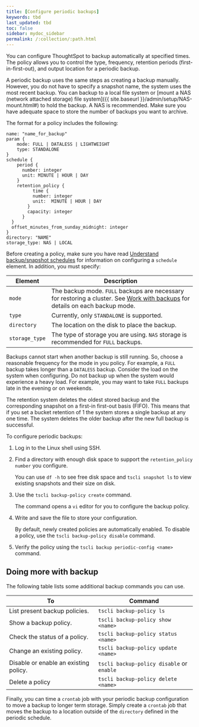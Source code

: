 ```yaml
---
title: [Configure periodic backups]
keywords: tbd
last_updated: tbd
toc: false
sidebar: mydoc_sidebar
permalink: /:collection/:path.html
---
```

You can configure ThoughtSpot to backup automatically at specified times. The policy allows you to control the type, frequency, retention periods (first-in-first-out), and output location for a periodic backup.

A periodic backup uses the same steps as creating a backup manually. However, you do not have to specify a snapshot name, the system uses the most recent backup. You can backup to a local file system or [mount a NAS (network attached storage) file system]({{ site.baseurl }}/admin/setup/NAS-mount.html#) to hold the backup. A NAS is recommended. Make sure you have adequate space to store the number of backups you want to archive.

The format for a policy includes the following:

```
name: "name_for_backup"
param {
    mode: FULL | DATALESS | LIGHTWEIGHT
    type: STANDALONE
}
schedule {
    period {
      number: integer
      unit: MINUTE | HOUR | DAY
    }
    retention_policy {
          time {
          number: integer  
          unit:  MINUTE | HOUR | DAY
        }
        capacity: integer
      }
  }
  offset_minutes_from_sunday_midnight: integer
}
directory: "NAME"
storage_type: NAS | LOCAL  
```

Before creating a policy, make sure you have read [Understand backup/snapshot
schedules](how-to-create-a-schedule.html) for information on configuring a
`schedule` element. In addition, you must specify:

|Element|Description|
|-------|-----------|
|`mode`|The backup mode. `FULL` backups are necessary for restoring a cluster. See [Work with backups](backup-modes.html) for details on each backup mode.|
|`type`|Currently, only `STANDALONE` is supported.|
|`directory`|The location on the disk to place the backup.|
|`storage_type`|The type of storage you are using. `NAS` storage is recommended for `FULL` backups.|

Backups cannot start when another backup is still running. So, choose a
reasonable frequency for the mode in you policy. For example, a `FULL` backup
takes longer than a `DATALESS` backup. Consider the load on the system when
configuring. Do not backup up when the system would experience a heavy load. For
example, you may want to take `FULL` backups late in the evening or on weekends.

The retention system deletes the oldest stored backup and the corresponding
snapshot on a first-in first-out basis (FIFO). This means that if you set a
bucket retention of 1 the system stores a single backup at any one time. The
system  deletes the older backup after the new full backup is successful.

To configure periodic backups:

1. Log in to the Linux shell using SSH.
2. Find a directory with enough disk space to support the `retention_policy number` you configure.

   You can use `df -h` to see free disk space and `tscli snapshot ls` to view existing snapshots and their size on disk.

3. Use the `tscli backup-policy create` command.

   The command opens a `vi` editor for you to configure the backup policy.

4. Write and save the file to store your configuration.

   By default, newly created policies are automatically enabled. To disable a policy, use the `tscli backup-policy disable` command.

5. Verify the policy using the `tscli backup periodic-config <name>` command.

## Doing more with backup

The following table lists some additional backup commands you can use.

|To|Command|
|--|--------|
|List present backup policies.|`tscli backup-policy ls`|
|Show a backup policy.|`tscli backup-policy show <name>`|
|Check the status of a policy.|`tscli backup-policy status <name>`|
|Change an existing policy.|`tscli backup-policy update <name>`|
|Disable or enable an existing policy.|`tscli backup-policy disable` or `enable`|
|Delete a policy|`tscli backup-policy delete <name>`|

Finally, you can time a `crontab` job with your periodic backup configuration to
move a backup to longer term storage. Simply create a `crontab` job that moves
the backup to a location outside of the `directory` defined in the periodic
schedule.
